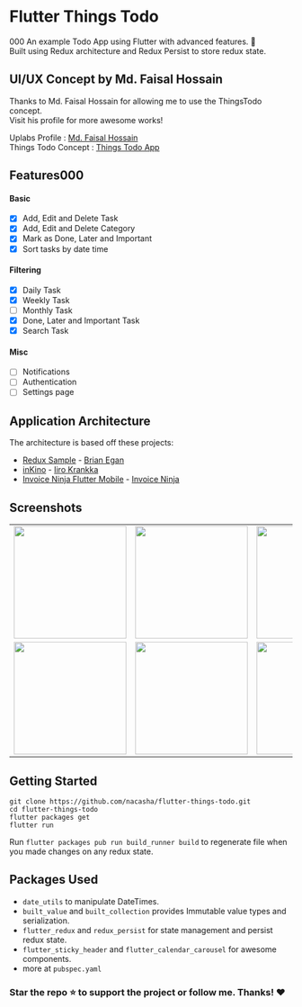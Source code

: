 # Flutter Things Todo
000
An example Todo App using Flutter with advanced features. :star2:  
Built using Redux architecture and Redux Persist to store redux state.

## UI/UX Concept by Md. Faisal Hossain
Thanks to Md. Faisal Hossain for allowing me to use the ThingsTodo concept.  
Visit his profile for more awesome works!

Uplabs Profile : [Md. Faisal Hossain](https://www.uplabs.com/mdfhossain)  
Things Todo Concept : [Things Todo App](https://www.uplabs.com/posts/freebie-daily-ui-things-todo-app)

## Features000
#### Basic
- [x] Add, Edit and Delete Task
- [x] Add, Edit and Delete Category
- [x] Mark as Done, Later and Important
- [x] Sort tasks by date time

#### Filtering
- [x] Daily Task
- [x] Weekly Task
- [ ] Monthly Task
- [x] Done, Later and Important Task
- [x] Search Task

#### Misc
- [ ] Notifications
- [ ] Authentication
- [ ] Settings page

## Application Architecture
The architecture is based off these projects:

- [Redux Sample](https://github.com/brianegan/flutter_architecture_samples/tree/master/example/redux) - [Brian Egan](https://twitter.com/brianegan)
- [inKino](https://github.com/roughike/inKino) - [Iiro Krankka](https://twitter.com/koorankka)
- [Invoice Ninja Flutter Mobile](https://github.com/invoiceninja/flutter-mobile) - [Invoice Ninja](https://github.com/invoiceninja)

## Screenshots
<div style="text-align: center">
  <table>
    <tr>
      <td style="text-align: center">
        <img src="./screenshots/1.png" width="200" />
      </td>
      <td style="text-align: center">
        <img src="./screenshots/2.png" width="200" />
      </td>
      <td style="text-align: center">
        <img src="./screenshots/3.png" width="200" />
      </td>
      <td style="text-align: center">
        <img src="./screenshots/4.png" width="200" />
      </td>
      <td style="text-align: center">
        <img src="./screenshots/5.png" width="200" />
      </td>
    </tr>
    <tr>
      <td style="text-align: center">
        <img src="./screenshots/6.png" width="200" />
      </td>
      <td style="text-align: center">
        <img src="./screenshots/7.png" width="200" />
      </td>
      <td style="text-align: center">
        <img src="./screenshots/8.png" width="200" />
      </td>
      <td style="text-align: center">
        <img src="./screenshots/9.png" width="200" />
      </td>
      <td style="text-align: center">
        <img src="./screenshots/5.png" width="200" />
      </td>
    </tr>
  </table>
</div>

## Getting Started

```
git clone https://github.com/nacasha/flutter-things-todo.git
cd flutter-things-todo
flutter packages get
flutter run
```

Run `flutter packages pub run build_runner build` to regenerate file when you made changes on any redux state.

## Packages Used

- `date_utils` to manipulate DateTimes.
- `built_value` and `built_collection` provides Immutable value types and serialization.
- `flutter_redux` and `redux_persist` for state management and persist redux state.
- `flutter_sticky_header` and `flutter_calendar_carousel` for awesome components.
- more at `pubspec.yaml`

### Star the repo :star: to support the project or follow me. Thanks! :heart:
